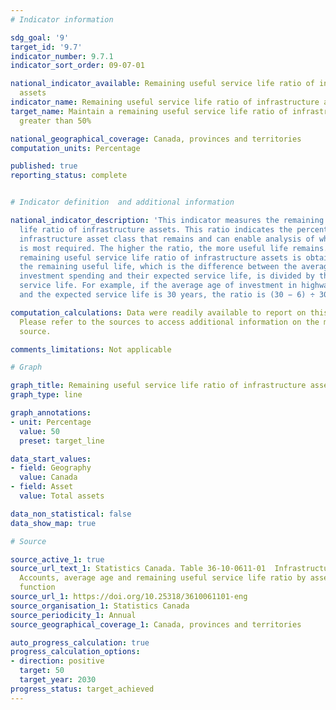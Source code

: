 ```yaml
---
# Indicator information

sdg_goal: '9'
target_id: '9.7'
indicator_number: 9.7.1
indicator_sort_order: 09-07-01

national_indicator_available: Remaining useful service life ratio of infrastructure
  assets
indicator_name: Remaining useful service life ratio of infrastructure assets
target_name: Maintain a remaining useful service life ratio of infrastructure assets
  greater than 50%

national_geographical_coverage: Canada, provinces and territories
computation_units: Percentage

published: true
reporting_status: complete


# Indicator definition  and additional information

national_indicator_description: 'This indicator measures the remaining useful service
  life ratio of infrastructure assets. This ratio indicates the percentage of the
  infrastructure asset class that remains and can enable analysis of where investment
  is most required. The higher the ratio, the more useful life remains. <br><br> The
  remaining useful service life ratio of infrastructure assets is obtained as follows:
  the remaining useful life, which is the difference between the average age of the
  investment spending and their expected service life, is divided by the expected
  service life. For example, if the average age of investment in highways is 6 years
  and the expected service life is 30 years, the ratio is (30 − 6) ÷ 30 = 80%.'

computation_calculations: Data were readily available to report on this indicator.
  Please refer to the sources to access additional information on the metadata or
  source.

comments_limitations: Not applicable

# Graph

graph_title: Remaining useful service life ratio of infrastructure assets
graph_type: line

graph_annotations:
- unit: Percentage
  value: 50
  preset: target_line

data_start_values:
- field: Geography
  value: Canada
- field: Asset
  value: Total assets

data_non_statistical: false
data_show_map: true

# Source

source_active_1: true
source_url_text_1: Statistics Canada. Table 36-10-0611-01  Infrastructure Economic
  Accounts, average age and remaining useful service life ratio by asset and asset
  function
source_url_1: https://doi.org/10.25318/3610061101-eng
source_organisation_1: Statistics Canada
source_periodicity_1: Annual
source_geographical_coverage_1: Canada, provinces and territories

auto_progress_calculation: true
progress_calculation_options:
- direction: positive
  target: 50
  target_year: 2030
progress_status: target_achieved
---
```

